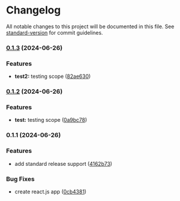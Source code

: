 # Changelog

All notable changes to this project will be documented in this file. See [standard-version](https://github.com/conventional-changelog/standard-version) for commit guidelines.

### [0.1.3](https://github.com/wmarchant13/Personal-Website/compare/v0.1.2...v0.1.3) (2024-06-26)


### Features

* **test2:** testing scope ([82ae630](https://github.com/wmarchant13/Personal-Website/commit/82ae630c3d97219244d17610387c06431bc7c694))

### [0.1.2](https://github.com/wmarchant13/Personal-Website/compare/v0.1.1...v0.1.2) (2024-06-26)


### Features

* **test:** testing scope ([0a9bc78](https://github.com/wmarchant13/Personal-Website/commit/0a9bc780c525bc36ee348e3915a7ab722707a8cc))

### 0.1.1 (2024-06-26)


### Features

* add standard release support ([4162b73](https://github.com/wmarchant13/Personal-Website/commit/4162b735ab5615bb0b7a56e5f7250f7641c6eaa4))


### Bug Fixes

* create react.js app ([0cb4381](https://github.com/wmarchant13/Personal-Website/commit/0cb4381475090aa173711c99835c7876b5a65639))
